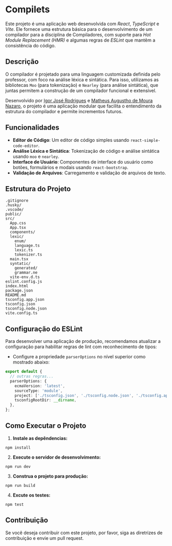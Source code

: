 # Compilets

Este projeto é uma aplicação web desenvolvida com _React_, _TypeScript_ e _Vite_. Ele fornece uma estrutura básica para o desenvolvimento de um compilador para a disciplina de Compiladores, com suporte para _Hot Module Replacement (HMR)_ e algumas regras de _ESLint_ que mantêm a consistência do código.

## Descrição

O compilador é projetado para uma linguagem customizada definida pelo professor, com foco na análise léxica e sintática. Para isso, utilizamos as bibliotecas `Moo` (para tokenização) e `Nearley` (para análise sintática), que juntas permitem a construção de um compilador funcional e extensível.

Desenvolvido por [Igor José Rodrigues](https://github.com/Igorjr19/) e [Matheus Augustho de Moura Nazaro](https://github.com/mnazaro/), o projeto é uma aplicação modular que facilita o entendimento da estrutura do compilador e permite incrementos futuros.

## Funcionalidades

- **Editor de Código**: Um editor de código simples usando `react-simple-code-editor`.
- **Análise Léxica e Sintática**: Tokenização de código e análise sintática usando `moo` e `nearley`.
- **Interface de Usuário**: Componentes de interface do usuário como botões, formulários e modais usando `react-bootstrap`.
- **Validação de Arquivos**: Carregamento e validação de arquivos de texto.

## Estrutura do Projeto

```plaintext
.gitignore
.husky/
.vscode/
public/
src/
  App.css
  App.tsx
  components/
  lexic/
    enum/
    language.ts
    lexic.ts
    tokenizer.ts
  main.tsx
  syntatic/
    generated/
    grammar.ne
  vite-env.d.ts
eslint.config.js
index.html
package.json
README.md
tsconfig.app.json
tsconfig.json
tsconfig.node.json
vite.config.ts
```

## Configuração do ESLint

Para desenvolver uma aplicação de produção, recomendamos atualizar a configuração para habilitar regras de lint com reconhecimento de tipos:

- Configure a propriedade `parserOptions` no nível superior como mostrado abaixo:

```typescript
export default {
  // outras regras...
  parserOptions: {
    ecmaVersion: 'latest',
    sourceType: 'module',
    project: ['./tsconfig.json', './tsconfig.node.json', './tsconfig.app.json'],
    tsconfigRootDir: __dirname,
  },
};
```

## Como Executar o Projeto

1. **Instale as depêndencias:**

```
npm install
```

2. **Execute o servidor de desenvolvimento:**

```
npm run dev
```

3. **Construa o projeto para produção:**

```
npm run build
```

4. **Excute os testes:**

```
npm test
```

## Contribuição

Se você deseja contribuir com este projeto, por favor, siga as diretrizes de contribuição e envie um pull request.
